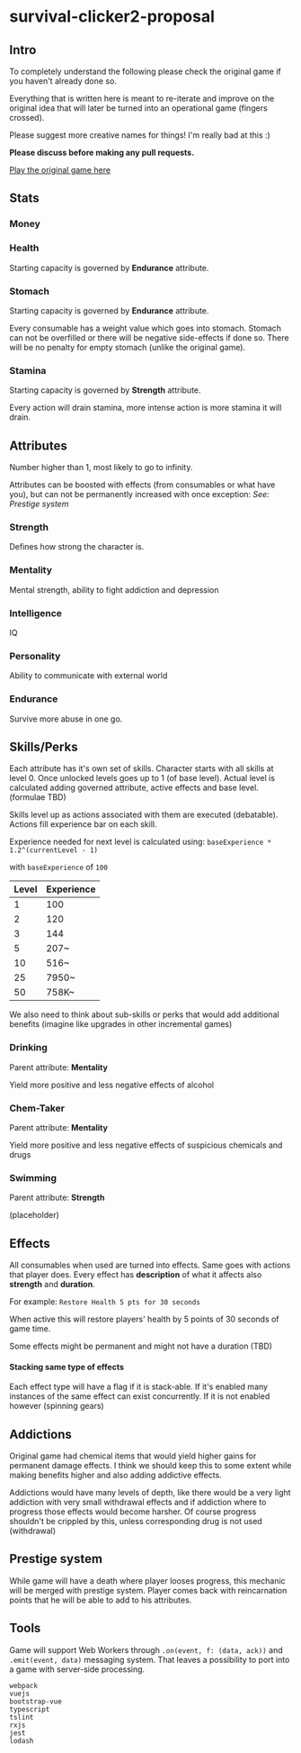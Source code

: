 # survival-clicker2-proposal

## Intro

To completely understand the following please check the original game if you haven't already done so.

Everything that is written here is meant to re-iterate and improve on the original idea that will later be turned into an operational game (fingers crossed).

Please suggest more creative names for things! I'm really bad at this :)

**Please discuss before making any pull requests.**

[Play the original game here](http://survival.clicker.7777.lt)

## Stats

### Money

### Health
Starting capacity is governed by **Endurance** attribute.

### Stomach
Starting capacity is governed by **Endurance** attribute.

Every consumable has a weight value which goes into stomach. Stomach can not be overfilled or there will be negative side-effects if done so. There will be no penalty for empty stomach (unlike the original game).

### Stamina
Starting capacity is governed by **Strength** attribute.

Every action will drain stamina, more intense action is more stamina it will drain.

## Attributes
Number higher than 1, most likely to go to infinity.

Attributes can be boosted with effects (from consumables or what have you), but can not be permanently increased with once exception: _See: Prestige system_

### Strength
Defines how strong the character is.

### Mentality
Mental strength, ability to fight addiction and depression

### Intelligence
IQ

### Personality
Ability to communicate with external world

### Endurance
Survive more abuse in one go.

## Skills/Perks
Each attribute has it's own set of skills. Character starts with all skills at level 0. Once unlocked levels goes up to 1 (of base level).
Actual level is calculated adding governed attribute, active effects and base level. (formulae TBD)

Skills level up as actions associated with them are executed (debatable).
Actions fill experience bar on each skill.

Experience needed for next level is calculated using: 
`baseExperience * 1.2^(currentLevel - 1)`

with `baseExperience` of `100`

Level|Experience
---|---
1|100
2|120
3|144
5|207~
10|516~
25|7950~
50|758K~

We also need to think about sub-skills or perks that would add additional benefits (imagine like upgrades in other incremental games)

### Drinking
Parent attribute: **Mentality**

Yield more positive and less negative effects of alcohol

### Chem-Taker
Parent attribute: **Mentality**

Yield more positive and less negative effects of suspicious chemicals and drugs

### Swimming
Parent attribute: **Strength**

(placeholder)

## Effects
All consumables when used are turned into effects. Same goes with actions that player does. Every effect has **description** of what it affects also **strength** and **duration**.

For example: `Restore Health 5 pts for 30 seconds`

When active this will restore players' health by 5 points of 30 seconds of game time.

Some effects might be permanent and might not have a duration (TBD)

#### Stacking same type of effects
Each effect type will have a flag if it is stack-able. If it's enabled many instances of the same effect can exist concurrently. If it is not enabled however (spinning gears)

## Addictions
Original game had chemical items that would yield higher gains for permanent damage effects. I think we should keep this to some extent while making benefits higher and also adding addictive effects.

Addictions would have many levels of depth, like there would be a very light addiction with very small withdrawal effects and if addiction where to progress those effects would become harsher. Of course progress shouldn't be crippled by this, unless corresponding drug is not used (withdrawal)

## Prestige system

While game will have a death where player looses progress, this mechanic will be merged with prestige system. Player comes back with reincarnation points that he will be able to add to his attributes.

## Tools

Game will support Web Workers through `.on(event, f: (data, ack))` and `.emit(event, data)` messaging system. That leaves a possibility to port into a game with server-side processing.

```
webpack
vuejs
bootstrap-vue
typescript
tslint
rxjs
jest
lodash
```
